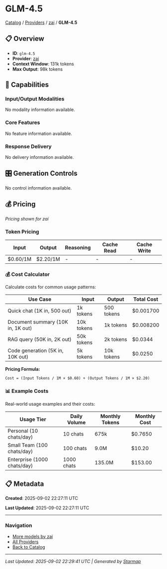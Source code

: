 # GLM-4.5
  
[Catalog](../../../..) / [Providers](../../..) / [zai](../..) / **GLM-4.5**


## 📋 Overview
  
- **ID**: `glm-4.5`
- **Provider**: [zai](../)
- **Context Window**: 131k tokens
- **Max Output**: 98k tokens
  
## 🎯 Capabilities
  
### Input/Output Modalities
  
No modality information available.
  
### Core Features
  
No feature information available.
  
### Response Delivery
  
No delivery information available.
  
## 🎛️ Generation Controls
  
No control information available.
  
## 💰 Pricing
  
*Pricing shown for zai*
  
  
### Token Pricing
  
| Input | Output | Reasoning | Cache Read | Cache Write |
|---------|---------|---------|---------|---------|
| $0.60/1M | $2.20/1M | - | - | - |

  
### 💰 Cost Calculator
  
Calculate costs for common usage patterns:
  
  
| Use Case | Input | Output | Total Cost |
|---------|---------|---------|---------|
| Quick chat (1K in, 500 out) | 1k tokens | 500 tokens | $0.001700 |
| Document summary (10K in, 1K out) | 10k tokens | 1k tokens | $0.008200 |
| RAG query (50K in, 2K out) | 50k tokens | 2k tokens | $0.0344 |
| Code generation (5K in, 10K out) | 5k tokens | 10k tokens | $0.0250 |

  
**Pricing Formula:**
  
```
Cost = (Input Tokens / 1M × $0.60) + (Output Tokens / 1M × $2.20)
```
  
### 📊 Example Costs
  
Real-world usage examples and their costs:
  
  
| Usage Tier | Daily Volume | Monthly Tokens | Monthly Cost |
|---------|---------|---------|---------|
| Personal (10 chats/day) | 10 chats | 675k | $0.7650 |
| Small Team (100 chats/day) | 100 chats | 9.0M | $10.20 |
| Enterprise (1000 chats/day) | 1000 chats | 135.0M | $153.00 |

  
## 📋 Metadata
  
**Created**: 2025-09-02 22:27:11 UTC
  
**Last Updated**: 2025-09-02 22:27:11 UTC
  
  
---
  
  
### Navigation

- [More models by zai](../)
- [All Providers](../../../../providers)
- [Back to Catalog](../../../..)


---
_Last Updated: 2025-09-02 22:29:41 UTC | Generated by [Starmap](https://github.com/agentstation/starmap)_

